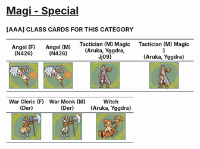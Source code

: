 # [Magi - Special](../)

### [AAA] CLASS CARDS FOR THIS CATEGORY


|Angel (F) <br> {N426}|Angel (M) <br> {N426}|Tactician (M) Magic <br> {Aruka, Yggdra, Jj09}|Tactician (M) Magic 1 <br> {Aruka, Yggdra}|
| :---: | :---: | :---: | :---: |
|<img alt="Angel (F) {N426}" src="Angel (F) {N426}.png" />|<img alt="Angel (M) {N426}" src="Angel (M) {N426}.png" />|<img alt="Tactician (M) Magic {Aruka, Yggdra, Jj09}" src="Tactician (M) Magic {Aruka, Yggdra, Jj09}.png" />|<img alt="Tactician (M) Magic {Aruka, Yggdra} 1" src="Tactician (M) Magic {Aruka, Yggdra} 1.png" />|


|War Cleric (F) <br> {Der}|War Monk (M)  <br> {Der}|Witch <br> {Aruka, Yggdra}|
| :---: | :---: | :---: |
|<img alt="War Cleric (F) {Der}" src="War Cleric (F) {Der}.png" />|<img alt="War Monk (M)  {Der}" src="War Monk (M)  {Der}.png" />|<img alt="Witch {Aruka, Yggdra}" src="Witch {Aruka, Yggdra}.png" />|


